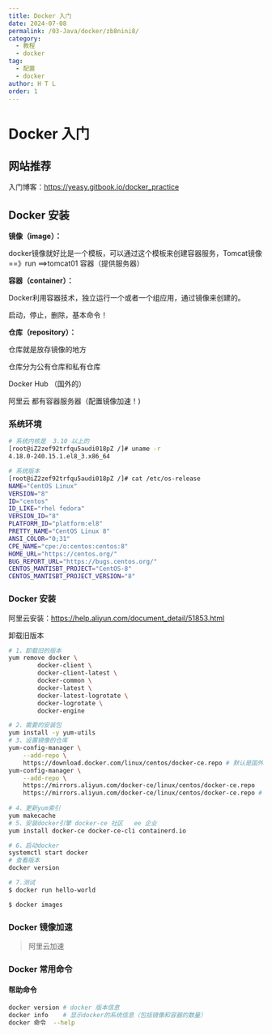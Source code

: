 ```yaml
---
title: Docker 入门
date: 2024-07-08
permalink: /03-Java/docker/zb8nini8/
category:
  - 教程
  - docker
tag:
  - 配置
  - docker
author: H T L
order: 1
---
```




# Docker 入门



## 网站推荐

入门博客：https://yeasy.gitbook.io/docker_practice

## Docker 安装

**镜像（image）：**

docker镜像就好比是一个模板，可以通过这个模板来创建容器服务，Tomcat镜像==》run ==>tomcat01 容器（提供服务器）

**容器（container）：**

Docker利用容器技术，独立运行一个或者一个组应用，通过镜像来创建的。

启动，停止，删除，基本命令！

**仓库（repository）：**

仓库就是放存镜像的地方

仓库分为公有仓库和私有仓库

Docker Hub （国外的）

阿里云   都有容器服务器（配置镜像加速！)



### 系统环境

```sh
# 系统内核是  3.10 以上的
[root@iZ2zef92trfqu5audi018pZ /]# uname -r
4.18.0-240.15.1.el8_3.x86_64

# 系统版本
[root@iZ2zef92trfqu5audi018pZ /]# cat /etc/os-release 
NAME="CentOS Linux"
VERSION="8"
ID="centos"
ID_LIKE="rhel fedora"
VERSION_ID="8"
PLATFORM_ID="platform:el8"
PRETTY_NAME="CentOS Linux 8"
ANSI_COLOR="0;31"
CPE_NAME="cpe:/o:centos:centos:8"
HOME_URL="https://centos.org/"
BUG_REPORT_URL="https://bugs.centos.org/"
CENTOS_MANTISBT_PROJECT="CentOS-8"
CENTOS_MANTISBT_PROJECT_VERSION="8"
```

### Docker 安装

阿里云安装：https://help.aliyun.com/document_detail/51853.html

卸载旧版本

```sh
# 1、卸载旧的版本
yum remove docker \
        docker-client \
        docker-client-latest \
        docker-common \
        docker-latest \
        docker-latest-logrotate \
        docker-logrotate \
        docker-engine

# 2、需要的安装包
yum install -y yum-utils
# 3、设置镜像的仓库
yum-config-manager \
    --add-repo \
    https://download.docker.com/linux/centos/docker-ce.repo # 默认是国外的
yum-config-manager \
    --add-repo \
    https://mirrors.aliyun.com/docker-ce/linux/centos/docker-ce.repo
    https://mirrors.aliyun.com/docker-ce/linux/centos/docker-ce.repo # 阿里云
    
# 4、更新yum索引
yum makecache
# 5、安装docker引擎 docker-ce 社区   ee 企业
yum install docker-ce docker-ce-cli containerd.io

# 6、启动docker
systemctl start docker
# 查看版本
docker version

# 7.测试
$ docker run hello-world

$ docker images
```





### Docker 镜像加速

>  阿里云加速





### Docker 常用命令

#### 帮助命令

```sh
docker version # docker 版本信息
docker info    # 显示docker的系统信息（包括镜像和容器的数量）
docker 命令  --help 
```

























